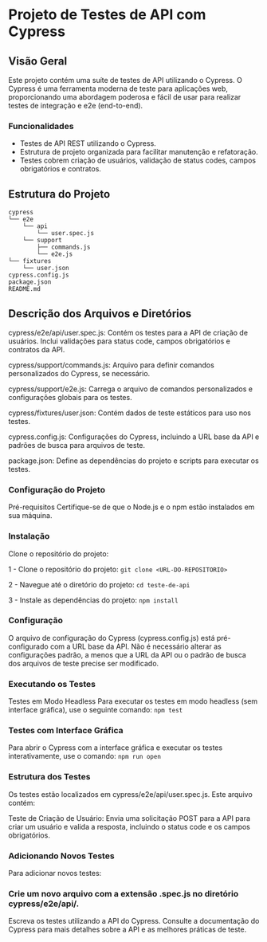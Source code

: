 # Projeto de Testes de API com Cypress

## Visão Geral

Este projeto contém uma suíte de testes de API utilizando o Cypress. O Cypress é uma ferramenta moderna de teste para aplicações web, proporcionando uma abordagem poderosa e fácil de usar para realizar testes de integração e e2e (end-to-end).

### Funcionalidades

- Testes de API REST utilizando o Cypress.
- Estrutura de projeto organizada para facilitar manutenção e refatoração.
- Testes cobrem criação de usuários, validação de status codes, campos obrigatórios e contratos.

## Estrutura do Projeto

```plaintext
cypress
└── e2e
    └── api
        └── user.spec.js
    └── support
        ├── commands.js
        └── e2e.js
└── fixtures
    └── user.json
cypress.config.js
package.json
README.md
```

## Descrição dos Arquivos e Diretórios
cypress/e2e/api/user.spec.js: Contém os testes para a API de criação de usuários. Inclui validações para status code, campos obrigatórios e contratos da API.

cypress/support/commands.js: Arquivo para definir comandos personalizados do Cypress, se necessário.

cypress/support/e2e.js: Carrega o arquivo de comandos personalizados e configurações globais para os testes.

cypress/fixtures/user.json: Contém dados de teste estáticos para uso nos testes.

cypress.config.js: Configurações do Cypress, incluindo a URL base da API e padrões de busca para arquivos de teste.

package.json: Define as dependências do projeto e scripts para executar os testes.

### Configuração do Projeto
Pré-requisitos
Certifique-se de que o Node.js e o npm estão instalados em sua máquina.

### Instalação
Clone o repositório do projeto:

1 - Clone o repositório do projeto:
``` git clone <URL-DO-REPOSITORIO> ```

2 - Navegue até o diretório do projeto:
``` cd teste-de-api ```

3 - Instale as dependências do projeto:
``` npm install ```

### Configuração
O arquivo de configuração do Cypress (cypress.config.js) está pré-configurado com a URL base da API. Não é necessário alterar as configurações padrão, a menos que a URL da API ou o padrão de busca dos arquivos de teste precise ser modificado.

### Executando os Testes
Testes em Modo Headless
Para executar os testes em modo headless (sem interface gráfica), use o seguinte comando:
``` npm test ```

### Testes com Interface Gráfica
Para abrir o Cypress com a interface gráfica e executar os testes interativamente, use o comando:
``` npm run open ```

### Estrutura dos Testes
Os testes estão localizados em cypress/e2e/api/user.spec.js. Este arquivo contém:

Teste de Criação de Usuário: Envia uma solicitação POST para a API para criar um usuário e valida a resposta, incluindo o status code e os campos obrigatórios.

### Adicionando Novos Testes
Para adicionar novos testes:

### Crie um novo arquivo com a extensão .spec.js no diretório cypress/e2e/api/.
Escreva os testes utilizando a API do Cypress. Consulte a documentação do Cypress para mais detalhes sobre a API e as melhores práticas de teste.
